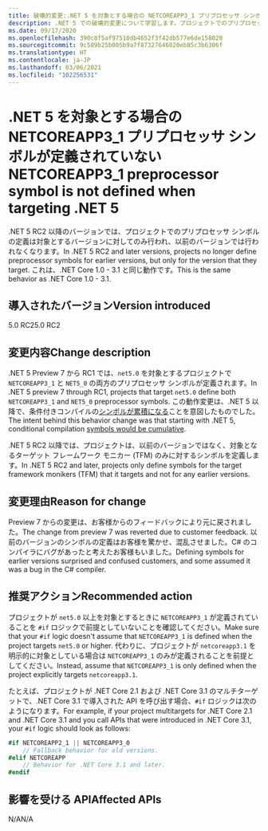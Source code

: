 ```yaml
---
title: 破壊的変更:.NET 5 を対象とする場合の NETCOREAPP3_1 プリプロセッサ シンボルが定義されていない
description: .NET 5 での破壊的変更について学習します。プロジェクトでのプリプロセッサ シンボルの定義は以前のバージョンに対しては行われなくなります。
ms.date: 09/17/2020
ms.openlocfilehash: 390c8f5af97510db4652f3f42db577e6de158020
ms.sourcegitcommit: 9c589b25b005b9a7f87327646020eb85c3b6306f
ms.translationtype: HT
ms.contentlocale: ja-JP
ms.lasthandoff: 03/06/2021
ms.locfileid: "102256531"
---
```

# <a name="netcoreapp3_1-preprocessor-symbol-is-not-defined-when-targeting-net-5"></a><span data-ttu-id="a975c-103">.NET 5 を対象とする場合の NETCOREAPP3_1 プリプロセッサ シンボルが定義されていない</span><span class="sxs-lookup"><span data-stu-id="a975c-103">NETCOREAPP3_1 preprocessor symbol is not defined when targeting .NET 5</span></span>

<span data-ttu-id="a975c-104">.NET 5 RC2 以降のバージョンでは、プロジェクトでのプリプロセッサ シンボルの定義は対象とするバージョンに対してのみ行われ、以前のバージョンでは行われなくなります。</span><span class="sxs-lookup"><span data-stu-id="a975c-104">In .NET 5 RC2 and later versions, projects no longer define preprocessor symbols for earlier versions, but only for the version that they target.</span></span> <span data-ttu-id="a975c-105">これは、.NET Core 1.0 - 3.1 と同じ動作です。</span><span class="sxs-lookup"><span data-stu-id="a975c-105">This is the same behavior as .NET Core 1.0 - 3.1.</span></span>

## <a name="version-introduced"></a><span data-ttu-id="a975c-106">導入されたバージョン</span><span class="sxs-lookup"><span data-stu-id="a975c-106">Version introduced</span></span>

<span data-ttu-id="a975c-107">5.0 RC2</span><span class="sxs-lookup"><span data-stu-id="a975c-107">5.0 RC2</span></span>

## <a name="change-description"></a><span data-ttu-id="a975c-108">変更内容</span><span class="sxs-lookup"><span data-stu-id="a975c-108">Change description</span></span>

<span data-ttu-id="a975c-109">.NET 5 Preview 7 から RC1 では、`net5.0` を対象とするプロジェクトで `NETCOREAPP3_1` と `NET5_0` の両方のプリプロセッサ シンボルが定義されます。</span><span class="sxs-lookup"><span data-stu-id="a975c-109">In .NET 5 preview 7 through RC1, projects that target `net5.0` define both `NETCOREAPP3_1` and `NET5_0` preprocessor symbols.</span></span> <span data-ttu-id="a975c-110">この動作変更は、.NET 5 以降で、条件付きコンパイルの[シンボルが累積になる](https://github.com/dotnet/designs/blob/main/accepted/2020/net5/net5.md#preprocessor-symbols)ことを意図したものでした。</span><span class="sxs-lookup"><span data-stu-id="a975c-110">The intent behind this behavior change was that starting with .NET 5, conditional compilation [symbols would be cumulative](https://github.com/dotnet/designs/blob/main/accepted/2020/net5/net5.md#preprocessor-symbols).</span></span>

<span data-ttu-id="a975c-111">.NET 5 RC2 以降では、プロジェクトは、以前のバージョンではなく、対象となるターゲット フレームワーク モニカー (TFM) のみに対するシンボルを定義します。</span><span class="sxs-lookup"><span data-stu-id="a975c-111">In .NET 5 RC2 and later, projects only define symbols for the target framework monikers (TFM) that it targets and not for any earlier versions.</span></span>

## <a name="reason-for-change"></a><span data-ttu-id="a975c-112">変更理由</span><span class="sxs-lookup"><span data-stu-id="a975c-112">Reason for change</span></span>

<span data-ttu-id="a975c-113">Preview 7 からの変更は、お客様からのフィードバックにより元に戻されました。</span><span class="sxs-lookup"><span data-stu-id="a975c-113">The change from preview 7 was reverted due to customer feedback.</span></span> <span data-ttu-id="a975c-114">以前のバージョンのシンボルの定義はお客様を驚かせ、混乱させました。C# のコンパイラにバグがあったと考えたお客様もいました。</span><span class="sxs-lookup"><span data-stu-id="a975c-114">Defining symbols for earlier versions surprised and confused customers, and some assumed it was a bug in the C# compiler.</span></span>

## <a name="recommended-action"></a><span data-ttu-id="a975c-115">推奨アクション</span><span class="sxs-lookup"><span data-stu-id="a975c-115">Recommended action</span></span>

<span data-ttu-id="a975c-116">プロジェクトが `net5.0` 以上を対象とするときに `NETCOREAPP3_1` が定義されていることを `#if` ロジックで前提としていないことを確認してください。</span><span class="sxs-lookup"><span data-stu-id="a975c-116">Make sure that your `#if` logic doesn't assume that `NETCOREAPP3_1` is defined when the project targets `net5.0` or higher.</span></span> <span data-ttu-id="a975c-117">代わりに、プロジェクトが `netcoreapp3.1` を明示的に対象としている場合は `NETCOREAPP3_1` のみが定義されることを前提としてください。</span><span class="sxs-lookup"><span data-stu-id="a975c-117">Instead, assume that `NETCOREAPP3_1` is only defined when the project explicitly targets `netcoreapp3.1`.</span></span>

<span data-ttu-id="a975c-118">たとえば、プロジェクトが .NET Core 2.1 および .NET Core 3.1 のマルチターゲットで、.NET Core 3.1 で導入された API を呼び出す場合、`#if` ロジックは次のようになります。</span><span class="sxs-lookup"><span data-stu-id="a975c-118">For example, if your project multitargets for .NET Core 2.1 and .NET Core 3.1 and you call APIs that were introduced in .NET Core 3.1, your `#if` logic should look as follows:</span></span>

```csharp
#if NETCOREAPP2_1 || NETCOREAPP3_0
    // Fallback behavior for old versions.
#elif NETCOREAPP
    // Behavior for .NET Core 3.1 and later.
#endif
```

## <a name="affected-apis"></a><span data-ttu-id="a975c-119">影響を受ける API</span><span class="sxs-lookup"><span data-stu-id="a975c-119">Affected APIs</span></span>

<span data-ttu-id="a975c-120">N/A</span><span class="sxs-lookup"><span data-stu-id="a975c-120">N/A</span></span>

<!--

### Affected APIs

Not detectable via API analysis.

### Category

MSBuild

-->
